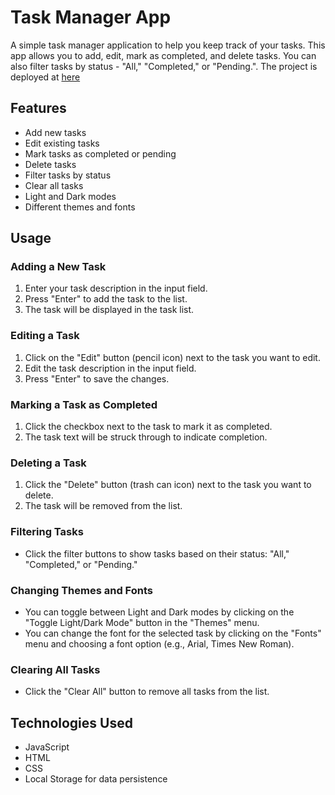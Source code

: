 # Task Manager App

A simple task manager application to help you keep track of your tasks. This app allows you to add, edit, mark as completed, and delete tasks. You can also filter tasks by status - "All," "Completed," or "Pending.". The project is deployed at [here](todolistpr.netlify.app)

## Features

- Add new tasks
- Edit existing tasks
- Mark tasks as completed or pending
- Delete tasks
- Filter tasks by status
- Clear all tasks
- Light and Dark modes
- Different themes and fonts

## Usage

### Adding a New Task

1. Enter your task description in the input field.
2. Press "Enter" to add the task to the list.
3. The task will be displayed in the task list.

### Editing a Task

1. Click on the "Edit" button (pencil icon) next to the task you want to edit.
2. Edit the task description in the input field.
3. Press "Enter" to save the changes.

### Marking a Task as Completed

1. Click the checkbox next to the task to mark it as completed.
2. The task text will be struck through to indicate completion.

### Deleting a Task

1. Click the "Delete" button (trash can icon) next to the task you want to delete.
2. The task will be removed from the list.

### Filtering Tasks

- Click the filter buttons to show tasks based on their status: "All," "Completed," or "Pending."

### Changing Themes and Fonts

- You can toggle between Light and Dark modes by clicking on the "Toggle Light/Dark Mode" button in the "Themes" menu.
- You can change the font for the selected task by clicking on the "Fonts" menu and choosing a font option (e.g., Arial, Times New Roman).

### Clearing All Tasks

- Click the "Clear All" button to remove all tasks from the list.

## Technologies Used

- JavaScript
- HTML
- CSS
- Local Storage for data persistence
